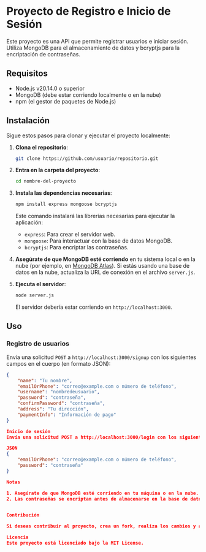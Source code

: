 # Proyecto de Registro e Inicio de Sesión

Este proyecto es una API que permite registrar usuarios e iniciar sesión. Utiliza MongoDB para el almacenamiento de datos y bcryptjs para la encriptación de contraseñas.

## Requisitos

- Node.js v20.14.0 o superior
- MongoDB (debe estar corriendo localmente o en la nube)
- npm (el gestor de paquetes de Node.js)

## Instalación

Sigue estos pasos para clonar y ejecutar el proyecto localmente:

1. **Clona el repositorio**:
    ```bash
    git clone https://github.com/usuario/repositorio.git
    ```

2. **Entra en la carpeta del proyecto**:
    ```bash
    cd nombre-del-proyecto
    ```

3. **Instala las dependencias necesarias**:
    ```bash
    npm install express mongoose bcryptjs
    ```

    Este comando instalará las librerías necesarias para ejecutar la aplicación:
    - `express`: Para crear el servidor web.
    - `mongoose`: Para interactuar con la base de datos MongoDB.
    - `bcryptjs`: Para encriptar las contraseñas.

4. **Asegúrate de que MongoDB esté corriendo** en tu sistema local o en la nube (por ejemplo, en [MongoDB Atlas](https://www.mongodb.com/cloud/atlas)). Si estás usando una base de datos en la nube, actualiza la URL de conexión en el archivo `server.js`.

5. **Ejecuta el servidor**:
    ```bash
    node server.js
    ```

   El servidor debería estar corriendo en `http://localhost:3000`.

## Uso

### Registro de usuarios

Envía una solicitud `POST` a `http://localhost:3000/signup` con los siguientes campos en el cuerpo (en formato JSON):

```json
{
    "name": "Tu nombre",
    "emailOrPhone": "correo@example.com o número de teléfono",
    "username": "nombredeusuario",
    "password": "contraseña",
    "confirmPassword": "contraseña",
    "address": "Tu dirección",
    "paymentInfo": "Información de pago"
}

Inicio de sesión
Envía una solicitud POST a http://localhost:3000/login con los siguientes campos en el cuerpo (en formato JSON):

JSON
{
    "emailOrPhone": "correo@example.com o número de teléfono",
    "password": "contraseña"
}

Notas

1. Asegúrate de que MongoDB esté corriendo en tu máquina o en la nube.
2. Las contraseñas se encriptan antes de almacenarse en la base de datos.


Contribución

Si deseas contribuir al proyecto, crea un fork, realiza los cambios y abre un Pull Request. ¡Todas las contribuciones son bienvenidas!

Licencia
Este proyecto está licenciado bajo la MIT License.





